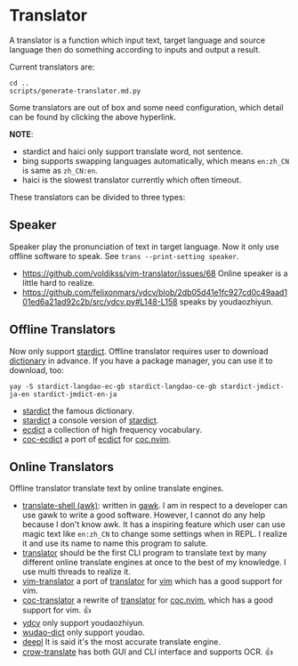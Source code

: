 # Translator

A translator is a function which input text, target language and source
language then do something according to inputs and output a result.

Current translators are:

```{eval-sh}
cd ..
scripts/generate-translator.md.py
```

Some translators are out of box and some need configuration, which detail can be
found by clicking the above hyperlink.

**NOTE**:

- stardict and haici only support translate word, not sentence.
- bing supports swapping languages automatically, which means `en:zh_CN` is
  same as `zh_CN:en`.
- haici is the slowest translator currently which often timeout.

These translators can be divided to three types:

## Speaker

Speaker play the pronunciation of text in target language. Now it only use
offline software to speak. See `trans --print-setting speaker`.

- <https://github.com/voldikss/vim-translator/issues/68> Online speaker is a
  little hard to realize.
- <https://github.com/felixonmars/ydcv/blob/2db05d41e1fc927cd0c49aad101ed6a21ad92c2b/src/ydcv.py#L148-L158>
  speaks by youdaozhiyun.

## Offline Translators

Now only support [stardict](translate_shell.translators.stardict).
Offline translator requires user to download
[dictionary](http://download.huzheng.org) in advance.
If you have a package manager, you can use it to download, too:

```shell
yay -S stardict-langdao-ec-gb stardict-langdao-ce-gb stardict-jmdict-ja-en stardict-jmdict-en-ja
```

- [stardict](https://github.com/huzheng001/stardict-3) the famous dictionary.
- [stardict](https://github.com/Dushistov/sdcv) a console version of
  [stardict](https://github.com/huzheng001/stardict-3).
- [ecdict](https://github.com/skywind3000/ECDICT) a collection of high frequency
  vocabulary.
- [coc-ecdict](https://github.com/fannheyward/coc-ecdict) a port of
  [ecdict](https://github.com/skywind3000/ECDICT) for
  [coc.nvim](https://github.com/neoclide/coc.nvim).

## Online Translators

Offline translator translate text by online translate engines.

- [translate-shell (awk)](https://github.com/soimort/translate-shell):
  written in [gawk](https://github.com/onetrueawk/awk).
  I am in respect to a developer can use gawk to write a good software.
  However, I cannot do any help because I don't know awk.
  It has a inspiring feature which user can use magic text like `en:zh_CN` to
  change some settings when in REPL.
  I realize it and use its name to name this program to salute.
- [translator](https://github.com/skywind3000/translator) should be the first
  CLI program to translate text by many different online translate engines at
  once to the best of my knowledge. I use multi threads to realize it.
- [vim-translator](https://github.com/voldikss/vim-translator) a port of
  [translator](https://github.com/skywind3000/translator) for
  [vim](https://github.com/vim/vim) which has a good support for vim.
- [coc-translator](https://github.com/voldikss/coc-translator) a rewrite of
  [translator](https://github.com/skywind3000/translator) for
  [coc.nvim](https://github.com/neoclide/coc.nvim), which has a good support for
  vim. :+1:
- [ydcv](https://github.com/felixonmars/ydcv) only support youdaozhiyun.
- [wudao-dict](https://github.com/ChestnutHeng/Wudao-dict) only support youdao.
- [deepl](https://github.com/DeepLcom/deepl-python) It is said it's the most
  accurate translate engine.
- [crow-translate](https://github.com/crow-translate) has both GUI and CLI
  interface and supports OCR. :+1:
